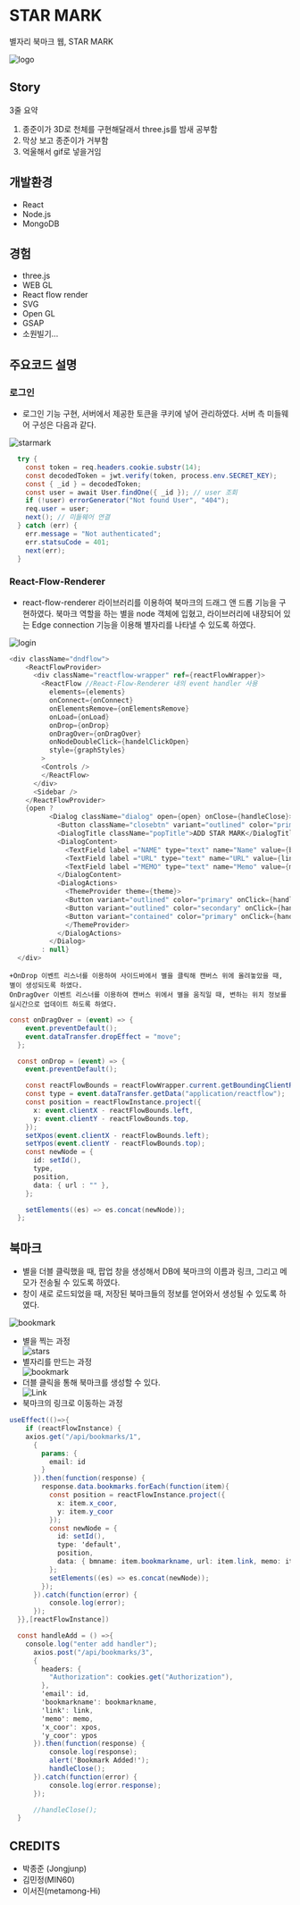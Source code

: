# STAR MARK
별자리 북마크 웹, STAR MARK



![logo](https://user-images.githubusercontent.com/55707601/151157165-5e7e1c82-2ca4-463b-9499-741b74c63c4f.gif)







## Story

  


3줄 요약
1. 종준이가 3D로 천체를 구현해달래서 three.js를 밤새 공부함
2. 막상 보고 종준이가 거부함
3. 억울해서 gif로 넣을거임

 

 





## 개발환경
- React 
- Node.js
- MongoDB

## 경험
- three.js
- WEB GL
- React flow render
- SVG
- Open GL
- GSAP
- 소원빌기...

## 주요코드 설명

### 로그인
  + 로그인 기능 구현, 서버에서 제공한 토큰을 쿠키에 넣어 관리하였다. 서버 측 미들웨어 구성은 다음과 같다.

![starmark](https://user-images.githubusercontent.com/55707601/151156785-11901b7e-1858-454f-9eb2-9e3f48bb445d.gif)

```cs
  try {
    const token = req.headers.cookie.substr(14); 
    const decodedToken = jwt.verify(token, process.env.SECRET_KEY); 
    const { _id } = decodedToken; 
    const user = await User.findOne({ _id }); // user 조회
    if (!user) errorGenerator("Not found User", "404"); 
    req.user = user; 
    next(); // 미들웨어 연결
  } catch (err) {
    err.message = "Not authenticated";
    err.statsuCode = 401; 
    next(err);
  }
```

### React-Flow-Renderer
  + react-flow-renderer 라이브러리를 이용하여 북마크의 드래그 앤 드롭 기능을 구현하였다. 북마크 역할을 하는 별을 node 객체에 입혔고, 라이브러리에 내장되어 있는 Edge connection 기능을 이용해 별자리를 나타낼 수 있도록 하였다.



![login](https://user-images.githubusercontent.com/55707601/151156648-f36a4793-c211-450f-92dd-3894a5e74a80.gif)
  ```cs
  <div className="dndflow">
      <ReactFlowProvider>
        <div className="reactflow-wrapper" ref={reactFlowWrapper}>
          <ReactFlow //React-Flow-Renderer 내의 event handler 사용
            elements={elements}
            onConnect={onConnect}
            onElementsRemove={onElementsRemove}
            onLoad={onLoad}
            onDrop={onDrop}
            onDragOver={onDragOver}
            onNodeDoubleClick={handelClickOpen}
            style={graphStyles}
          >
          <Controls />
          </ReactFlow>
        </div>
        <Sidebar />
      </ReactFlowProvider>
      {open ? 
            <Dialog className="dialog" open={open} onClose={handleClose}>
              <Button className="closebtn" variant="outlined" color="primary" onClick={handleClose}>X</Button>  
              <DialogTitle className="popTitle">ADD STAR MARK</DialogTitle>
              <DialogContent>
                <TextField label ="NAME" type="text" name="Name" value={bookmarkname} onChange={handleBookmarkNameChange}/><br/>
                <TextField label ="URL" type="text" name="URL" value={link} onChange={handleLinkChange}/><br/>
                <TextField label ="MEMO" type="text" name="Memo" value={memo} onChange={handleMemoChange}/><br/>
              </DialogContent>
              <DialogActions>
                <ThemeProvider theme={theme}>
                <Button variant="outlined" color="primary" onClick={handleDelete}>DELETE</Button>
                <Button variant="outlined" color="secondary" onClick={handleLink}>LINK</Button>
                <Button variant="contained" color="primary" onClick={handleAdd}>ADD</Button>
                </ThemeProvider>
              </DialogActions>
            </Dialog> 
          : null}
    </div>
  ```
    +OnDrop 이벤트 리스너를 이용하여 사이드바에서 별을 클릭해 캔버스 위에 올려놓았을 때, 별이 생성되도록 하였다.
    OnDragOver 이벤트 리스너를 이용하여 캔버스 위에서 별을 움직일 때, 변하는 위치 정보를 실시간으로 업데이트 하도록 하였다.
```cs
const onDragOver = (event) => {
    event.preventDefault();
    event.dataTransfer.dropEffect = "move";
  };

  const onDrop = (event) => {
    event.preventDefault();

    const reactFlowBounds = reactFlowWrapper.current.getBoundingClientRect();
    const type = event.dataTransfer.getData("application/reactflow");
    const position = reactFlowInstance.project({
      x: event.clientX - reactFlowBounds.left,
      y: event.clientY - reactFlowBounds.top,
    });
    setXpos(event.clientX - reactFlowBounds.left);
    setYpos(event.clientY - reactFlowBounds.top);
    const newNode = {
      id: setId(),
      type,
      position,
      data: { url : "" },
    };

    setElements((es) => es.concat(newNode));
  };
```

## 북마크

  + 별을 더블 클릭했을 때, 팝업 창을 생성해서 DB에 북마크의 이름과 링크, 그리고 메모가 전송될 수 있도록 하였다.
  + 창이 새로 로드되었을 때, 저장된 북마크들의 정보를 얻어와서 생성될 수 있도록 하였다.

![bookmark](https://user-images.githubusercontent.com/55707601/151156868-801727a1-4426-4b91-99c7-ef7e850eb759.gif)
- 별을 찍는 과정  
![stars](https://user-images.githubusercontent.com/49427080/151158562-cde22e9e-4ad0-44e5-8627-9461f3cb00fc.gif)  
- 별자리를 만드는 과정  
![bookmark](https://user-images.githubusercontent.com/49427080/151158669-7e5a7ffb-0af1-4978-96e1-f1121f4187eb.gif)  
- 더블 클릭을 통해 북마크를 생성할 수 있다.  
![Link](https://user-images.githubusercontent.com/49427080/151158748-5437ee66-252a-45e2-984c-1ddcd89f77da.gif)  
- 북마크의 링크로 이동하는 과정   


```cs
useEffect(()=>{
    if (reactFlowInstance) {
    axios.get("/api/bookmarks/1",
      {
        params: {
          email: id
        }
      }).then(function(response) {
        response.data.bookmarks.forEach(function(item){
          const position = reactFlowInstance.project({
            x: item.x_coor,
            y: item.y_coor
          });
          const newNode = {
            id: setId(),
            type: 'default',
            position,
            data: { bmname: item.bookmarkname, url: item.link, memo: item.memo },
          };
          setElements((es) => es.concat(newNode));
        });
      }).catch(function(error) {
          console.log(error);
      });
  }},[reactFlowInstance])
```
```cs
  const handleAdd = () =>{
    console.log("enter add handler");
      axios.post("/api/bookmarks/3",
      {
        headers: {
          "Authorization": cookies.get("Authorization"),
        },
        'email': id,
        'bookmarkname': bookmarkname,
        'link': link,
        'memo': memo,
        'x_coor': xpos,
        'y_coor': ypos
      }).then(function(response) {
          console.log(response);
          alert('Bookmark Added!');
          handleClose();
      }).catch(function(error) {
          console.log(error.response);
      });

      //handleClose();
  }
```
## CREDITS
+ 박종준 (Jongjunp)
+ 김민정(MIN60)
+ 이서진(metamong-Hi)
